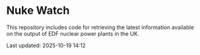 # Nuke Watch

This repository includes code for retrieving the latest information available on the output of EDF nuclear power plants in the UK.

Last updated: 2025-10-19 14:12